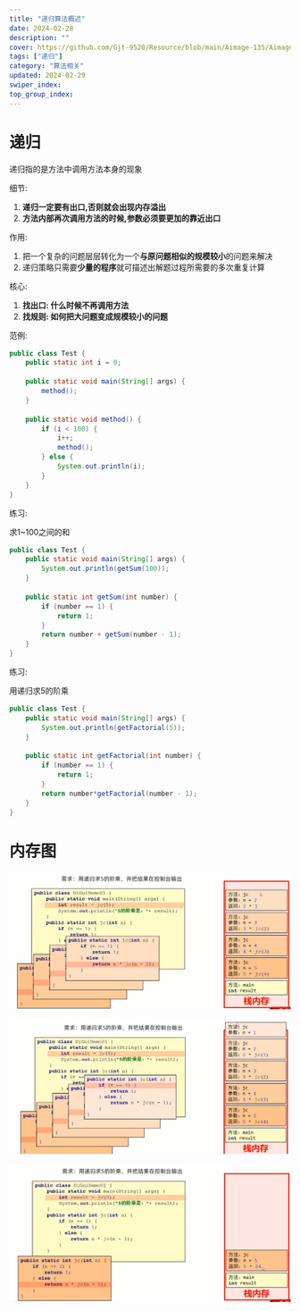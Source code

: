 ```yaml
---
title: "递归算法概述"
date: 2024-02-28
description: ""
cover: https://github.com/Gjt-9520/Resource/blob/main/Aimage-135/Aimage10.jpg?raw=true
tags: ["递归"]
category: "算法相关"
updated: 2024-02-29
swiper_index:
top_group_index:
---
```


# 递归 

递归指的是方法中调用方法本身的现象

细节: 
1. **递归一定要有出口,否则就会出现内存溢出**
2. **方法内部再次调用方法的时候,参数必须要更加的靠近出口**

作用: 
1. 把一个复杂的问题层层转化为一个**与原问题相似的规模较小**的问题来解决
2. 递归策略只需要**少量的程序**就可描述出解题过程所需要的多次重复计算

核心: 
1. **找出口: 什么时候不再调用方法**
2. **找规则: 如何把大问题变成规模较小的问题**

范例: 

```java
public class Test {
    public static int i = 0;

    public static void main(String[] args) {
        method();
    }

    public static void method() {
        if (i < 100) {
            i++;
            method();
        } else {
            System.out.println(i);
        }
    }
}
```

练习: 

求1~100之间的和

```java
public class Test {
    public static void main(String[] args) {
        System.out.println(getSum(100));
    }

    public static int getSum(int number) {
        if (number == 1) {
            return 1;
        }
        return number + getSum(number - 1);
    }
}
```

练习: 

用递归求5的阶乘

```java
public class Test {
    public static void main(String[] args) {
        System.out.println(getFactorial(5));
    }

    public static int getFactorial(int number) {
        if (number == 1) {
            return 1;
        }
        return number*getFactorial(number - 1);
    }
}
```

# 内存图

![递归内存图1](../images/递归内存图1.png)

![递归内存图2](../images/递归内存图2.png)

![递归内存图3](../images/递归内存图3.png)